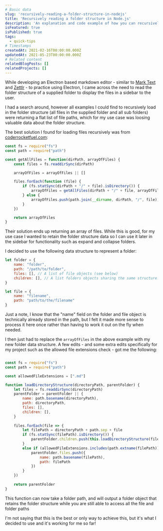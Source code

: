 ```yaml
---
# Basic data
slug: 'recursively-reading-a-folder-structure-in-nodejs'
title: 'Recursively reading a folder structure in Node.js'
description: 'An explanation and code example of how you can recursively read a folders structure with Node.js.'
isFeatured: true
isPublished: true
tags:
  - quick-tips
# Timestamps
createdAt: 2021-02-16T00:00:00.000Z
updatedAt: 2021-05-23T00:00:00.000Z
# Related content
relatedBlogPosts: []
relatedProjects: []
---
```


While developing an Electron based markdown editor - similar to [Mark Text](https://marktext.app/) and [Zettlr](https://www.zettlr.com/) - to practice using Electron, I came across the need to read the folder structure of a supplied folder to display the files in a sidebar to the user.

I had a search around, however all examples I could find to recursively load in the folder structure (all files in the supplied folder and all sub folders) were returning a flat list of file paths, which for my use case was loosing valuable data about the folder structure.

The best solution I found for loading files recursively was from [coderrocketfuel.com](https://coderrocketfuel.com/article/recursively-list-all-the-files-in-a-directory-using-node-js):

```js
const fs = require("fs")
const path = require("path")

const getAllFiles = function(dirPath, arrayOfFiles) {
    const files = fs.readdirSync(dirPath)

    arrayOfFiles = arrayOfFiles || []

    files.forEach(function (file) {
        if (fs.statSync(dirPath + "/" + file).isDirectory()) {
            arrayOfFiles = getAllFiles(dirPath + "/" + file, arrayOfFiles)
        } else {
            arrayOfFiles.push(path.join(__dirname, dirPath, "/", file))
        }
    })

    return arrayOfFiles
}
```

Their solution ends up returning an array of files. While this is good, for my use case I wanted to retain the folder structure data so I can use it later in the sidebar for functionality such as expand and collapse folders.

I decided to use the following data structure to represent a folder:

```js
let folder = {
    name: "folder",
    path: "/path/to/folder",
    files: [], // A list of file objects (see below)
    children: [], // A list folders objects sharing the same structure.
}

let file = {
    name: "filename",
    path: "path/to/the/filename"
}
```

Just a note, I know that the "name" field on the folder and file object is technically already stored in the path, but I felt it made more sense to process it here once rather than having to work it out on the fly when needed.

I then just had to replace the `arrayOfFiles` in the above example with my new folder data structure. A few edits - and some extra edits specifically for my project such as the allowed file extensions check - got me the following:

```js

const fs = require("fs")
const path = require("path")

const allowedFileExtensions = [".md"]

function loadDirectoryStructure(directoryPath, parentFolder) {
	let files = fs.readdirSync(directoryPath)
	parentFolder = parentFolder || {
		name: path.basename(directoryPath),
		path: directoryPath,
		files: [],
		children: [],
	}
	
	files.forEach(file => {
		let filePath = directoryPath + path.sep + file
		if (fs.statSync(filePath).isDirectory()) {
			parentFolder.children.push(this.loadDirectoryStructure(filePath))
		}
		else if (allowedFileExtensions.includes(path.extname(filePath))) {
			parentFolder.files.push({
				name: path.basename(filePath),
				path: filePath
			})
		}
	})
	
	return parentFolder
}
```

This function can now take a folder path, and will output a folder object that retains the folder structure while you are still able to access all the file and folder paths

I'm not saying that this is the best or only way to achieve this, but it's what I decided to use and it's working for me so far!
